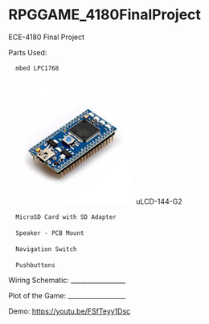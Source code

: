 # RPGGAME_4180FinalProject
ECE-4180 Final Project

Parts Used:​

      mbed LPC1768​
![Screenshot](images/mbedlpc.jpg)
      uLCD-144-G2​
  
      MicroSD Card with SD Adapter​
  
      Speaker - PCB Mount​
  
      Navigation Switch​
  
      Pushbuttons
  
Wiring Schematic:
      _________________

Plot of the Game:
      __________________

Demo:
        https://youtu.be/FSfTeyy1Dsc
  
